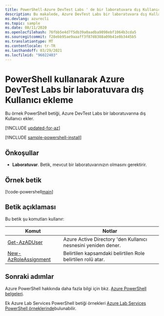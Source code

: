 ```yaml
---
title: PowerShell-Azure DevTest Labs ' de bir laboratuvara dış Kullanıcı ekleme
description: Bu makalede, Azure DevTest Labs bir laboratuvara dış Kullanıcı ekleyen bir Azure PowerShell betiği sunulmaktadır.
ms.devlang: azurecli
ms.topic: sample
ms.date: 08/11/2020
ms.openlocfilehash: 76fbb5e4d7f5db39a0aadba9098ebf1064b3cda5
ms.sourcegitcommit: f28ebb95ae9aaaff3f87d8388a09b41e0b3445b5
ms.translationtype: MT
ms.contentlocale: tr-TR
ms.lasthandoff: 03/29/2021
ms.locfileid: "96022403"
---
```

# <a name="use-powershell-to-add-an-external-user-to-a-lab-in-azure-devtest-labs"></a>PowerShell kullanarak Azure DevTest Labs bir laboratuvara dış Kullanıcı ekleme

Bu örnek PowerShell betiği, Azure DevTest Labs bir laboratuvarına dış Kullanıcı ekler. 

[!INCLUDE [updated-for-az](../../../includes/updated-for-az.md)]

[!INCLUDE [sample-powershell-install](../../../includes/sample-powershell-install-no-ssh.md)]

## <a name="prerequisites"></a>Önkoşullar
* **Laboratuvar**. Betik, mevcut bir laboratuvarınızın olmasını gerektirir. 

## <a name="sample-script"></a>Örnek betik

[!code-powershell[main](../../../powershell_scripts/devtest-lab/add-external-user-to-lab/add-external-user-to-custom-lab.ps1 "Add external user to a lab")]

## <a name="script-explanation"></a>Betik açıklaması

Bu betik şu komutları kullanır: 

| Komut | Notlar |
|---|---|
| [Get-AzADUser](/powershell/module/az.resources/get-azaduser) | Azure Active Directory 'den Kullanıcı nesnesini yeniden dener. |
| [New-AzRoleAssignment](/powershell/module/az.resources/new-azroleassignment) | Belirtilen kapsamdaki belirtilen Role belirtilen rolü atar. |

## <a name="next-steps"></a>Sonraki adımlar

Azure PowerShell hakkında daha fazla bilgi için bkz. [Azure PowerShell belgeleri](/powershell/).

Ek Azure Lab Services PowerShell betiği örnekleri [Azure Lab Services PowerShell örneklerinde](../samples-powershell.md)bulunabilir.
